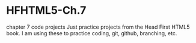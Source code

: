 # HFHTML5-Ch.7
chapter 7 code projects
Just practice projects from the Head First HTML5 book. I am using these to practice coding, git, github, branching, etc.
